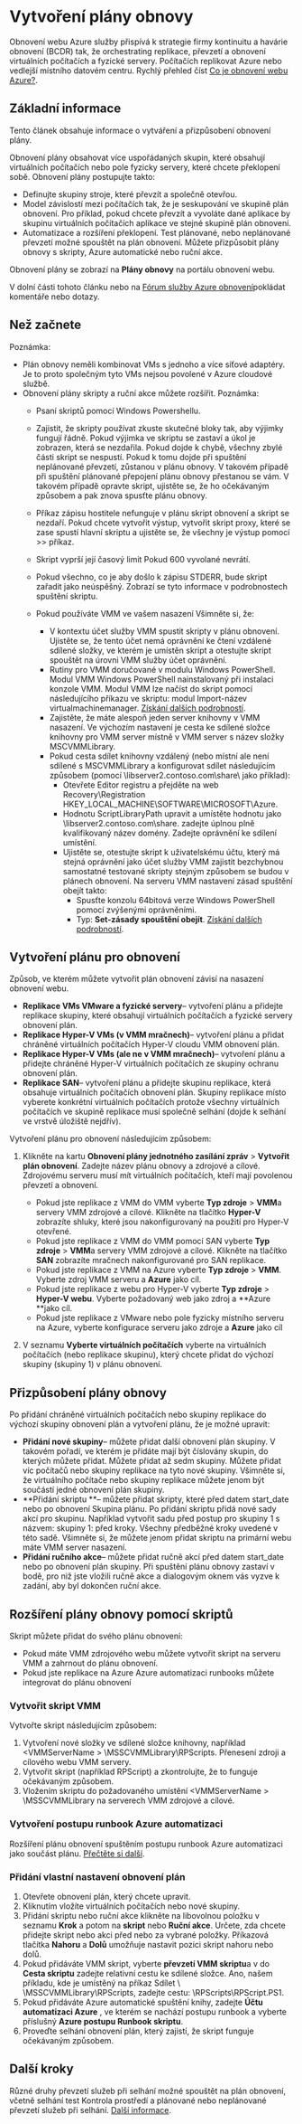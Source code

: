 <properties
    pageTitle="Vytvoření plány obnovy | Microsoft Azure" 
    description="Vytvoření plány obnovy s obnovení webu Azure převzít a obnovit skupin virtuálních počítačích a fyzické servery." 
    services="site-recovery" 
    documentationCenter="" 
    authors="rayne-wiselman" 
    manager="jwhit" 
    editor=""/>

<tags 
    ms.service="site-recovery" 
    ms.devlang="na"
    ms.topic="article"
    ms.tgt_pltfrm="na"
    ms.workload="storage-backup-recovery" 
    ms.date="10/05/2016"
    ms.author="raynew"/>

# <a name="create-recovery-plans"></a>Vytvoření plány obnovy

Obnovení webu Azure služby přispívá k strategie firmy kontinuitu a havárie obnovení (BCDR) tak, že orchestrating replikace, převzetí a obnovení virtuálních počítačích a fyzické servery. Počítačích replikovat Azure nebo vedlejší místního datovém centru. Rychlý přehled číst [Co je obnovení webu Azure?](site-recovery-overview.md).


## <a name="overview"></a>Základní informace

Tento článek obsahuje informace o vytváření a přizpůsobení obnovení plány. 

Obnovení plány obsahovat více uspořádaných skupin, které obsahují virtuálních počítačích nebo pole fyzicky servery, které chcete překlopení sobě. Obnovení plány postupujte takto:

- Definujte skupiny stroje, které převzít a společně otevřou.
- Model závislostí mezi počítačích tak, že je seskupování ve skupině plán obnovení. Pro příklad, pokud chcete převzít a vyvoláte dané aplikace by skupinu virtuálních počítačích aplikace ve stejné skupině plán obnovení.
- Automatizace a rozšíření překlopení. Test plánované, nebo neplánované převzetí možné spouštět na plán obnovení. Můžete přizpůsobit plány obnovy s skripty, Azure automatické nebo ruční akce.

Obnovení plány se zobrazí na **Plány obnovy** na portálu obnovení webu.


V dolní části tohoto článku nebo na [Fórum služby Azure obnovení](https://social.msdn.microsoft.com/forums/azure/home?forum=hypervrecovmgr)pokládat komentáře nebo dotazy.

## <a name="before-you-start"></a>Než začnete

Poznámka:

- Plán obnovy neměli kombinovat VMs s jednoho a více síťové adaptéry. Je to proto společným tyto VMs nejsou povolené v Azure cloudové službě.
- Obnovení plány skripty a ruční akce můžete rozšířit. Poznámka:
    - Psaní skriptů pomocí Windows Powershellu.
    - Zajistit, že skripty používat zkuste skutečné bloky tak, aby výjimky fungují řádně. Pokud výjimka ve skriptu se zastaví a úkol je zobrazen, která se nezdařila.  Pokud dojde k chybě, všechny zbylé části skript se nespustí. Pokud k tomu dojde při spuštění neplánované převzetí, zůstanou v plánu obnovy. V takovém případě při spuštění plánované přepojení plánu obnovy přestanou se vám. V takovém případě opravte skript, ujistěte se, že ho očekávaným způsobem a pak znova spusťte plánu obnovy.
    - Příkaz zápisu hostitele nefunguje v plánu skript obnovení a skript se nezdaří. Pokud chcete vytvořit výstup, vytvořit skript proxy, které se zase spustí hlavní skriptu a ujistěte se, že všechny je výstup pomocí >> příkaz.
    - Skript vyprší její časový limit Pokud 600 vyvolané nevrátí.
    - Pokud všechno, co je aby došlo k zápisu STDERR, bude skript zařadit jako neúspěšný. Zobrazí se tyto informace v podrobnostech spuštění skriptu.
    - Pokud používáte VMM ve vašem nasazení Všimněte si, že:

        - V kontextu účet služby VMM spustit skripty v plánu obnovení. Ujistěte se, že tento účet nemá oprávnění ke čtení vzdálené sdílené složky, ve kterém je umístěn skript a otestujte skript spouštět na úrovni VMM služby účet oprávnění.
        - Rutiny pro VMM doručované v modulu Windows PowerShell. Modul VMM Windows PowerShell nainstalovaný při instalaci konzole VMM. Modul VMM lze načíst do skript pomocí následujícího příkazu ve skriptu: modul Import-název virtualmachinemanager. [Získání dalších podrobností](hhttps://technet.microsoft.com/library/hh875013.aspx).
        - Zajistěte, že máte alespoň jeden server knihovny v VMM nasazení. Ve výchozím nastavení je cesta ke sdílené složce knihovny pro VMM server místně v VMM server s název složky MSCVMMLibrary.
        - Pokud cesta sdílet knihovny vzdálený (nebo místní ale není sdílené s MSCVMMLibrary a konfigurovat sdílet následujícím způsobem (pomocí \\libserver2.contoso.com\share\ jako příklad):
            - Otevřete Editor registru a přejděte na web Recovery\Registration HKEY_LOCAL_MACHINE\SOFTWARE\MICROSOFT\Azure.
            -  Hodnotu ScriptLibraryPath upravit a umístěte hodnotu jako \\libserver2.contoso.com\share\. zadejte úplnou plně kvalifikovaný název domény. Zadejte oprávnění ke sdílení umístění.
            -  Ujistěte se, otestujte skript k uživatelskému účtu, který má stejná oprávnění jako účet služby VMM zajistit bezchybnou samostatné testované skripty stejným způsobem se budou v plánech obnovení. Na serveru VMM nastavení zásad spuštění obejít takto:
                -  Spusťte konzolu 64bitová verze Windows PowerShell pomocí zvýšenými oprávněními.
                -  Typ: **Set-zásady spouštění obejít**. [Získání dalších podrobností](https://technet.microsoft.com/library/ee176961.aspx).

## <a name="create-a-recovery-plan"></a>Vytvoření plánu pro obnovení

Způsob, ve kterém můžete vytvořit plán obnovení závisí na nasazení obnovení webu.

- **Replikace VMs VMware a fyzické servery**– vytvoření plánu a přidejte replikace skupiny, které obsahují virtuálních počítačích a fyzické servery obnovení plán.
- **Replikace Hyper-V VMs (v VMM mračnech)**– vytvoření plánu a přidat chráněné virtuálních počítačích Hyper-V cloudu VMM obnovení plán.
- **Replikace Hyper-V VMs (ale ne v VMM mračnech)**– vytvoření plánu a přidejte chráněné Hyper-V virtuálních počítačích ze skupiny ochranu obnovení plán.
- **Replikace SAN**– vytvoření plánu a přidejte skupinu replikace, která obsahuje virtuálních počítačích obnovení plán. Skupiny replikace místo vyberete konkrétní virtuálních počítačích protože všechny virtuálních počítačích ve skupině replikace musí společně selhání (dojde k selhání ve vrstvě úložiště nejdřív).


Vytvoření plánu pro obnovení následujícím způsobem:

1. Klikněte na kartu **Obnovení plány jednotného zasílání zpráv** > **Vytvořit plán obnovení**.
Zadejte název plánu obnovy a zdrojové a cílové. Zdrojovému serveru musí mít virtuálních počítačích, kteří mají povolenou převzetí a obnovení.

    - Pokud jste replikace z VMM do VMM vyberte **Typ zdroje** > **VMM**a servery VMM zdrojové a cílové. Klikněte na tlačítko **Hyper-V** zobrazíte shluky, které jsou nakonfigurovaný na použití pro Hyper-V otevřené. 
    - Pokud jste replikace z VMM do VMM pomocí SAN vyberte **Typ zdroje** > **VMM**a servery VMM zdrojové a cílové. Klikněte na tlačítko **SAN** zobrazíte mračnech nakonfigurované pro SAN replikace.
    - Pokud jste replikace z VMM na Azure vyberte **Typ zdroje** > **VMM**.  Vyberte zdroj VMM serveru a **Azure** jako cíl.
    - Pokud jste replikace z webu pro Hyper-V vyberte **Typ zdroje** > **Hyper-V webu**. Vyberte požadovaný web jako zdroj a **Azure **jako cíl.
    - Pokud jste replikace z VMware nebo pole fyzicky místního serveru na Azure, vyberte konfigurace serveru jako zdroje a **Azure** jako cíl

2. V seznamu **Vyberte virtuálních počítačích** vyberte na virtuálních počítačích (nebo replikace skupinu), který chcete přidat do výchozí skupiny (skupiny 1) v plánu obnovení.

## <a name="customize-recovery-plans"></a>Přizpůsobení plány obnovy

Po přidání chráněné virtuálních počítačích nebo skupiny replikace do výchozí skupiny obnovení plán a vytvoření plánu, že je možné upravit:

- **Přidání nové skupiny**– můžete přidat další obnovení plán skupiny. V takovém pořadí, ve kterém je přidáte mají být číslovány skupin, do kterých můžete přidat. Můžete přidat až sedm skupiny. Můžete přidat víc počítačů nebo skupiny replikace na tyto nové skupiny. Všimněte si, že virtuálního počítače nebo skupiny replikace můžete jenom být součástí jedné obnovení plán skupiny.
- **Přidání skriptu **– můžete přidat skripty, které před datem start_date nebo po obnovení Skupina plánu. Po přidání skriptu přidá nové sady akcí pro skupinu. Například vytvořit sadu před postup pro skupiny 1 s názvem: skupiny 1: před kroky. Všechny předběžné kroky uvedené v této sadě. Všimněte si, že můžete jenom přidat skriptu na primární webu máte VMM server nasazení.
- **Přidání ručního akce**– můžete přidat ručně akcí před datem start_date nebo po obnovení plán skupiny. Při spuštění plánu obnovy zastaví v bodě, pro niž jste vložili ručně akce a dialogovým oknem vás vyzve k zadání, aby byl dokončen ruční akce.

## <a name="extend-recovery-plans-with-scripts"></a>Rozšíření plány obnovy pomocí skriptů

Skript můžete přidat do svého plánu obnovení:

- Pokud máte VMM zdrojového webu můžete vytvořit skript na serveru VMM a zahrnout do plánu obnovení.
- Pokud jste replikace na Azure Azure automatizaci runbooks můžete integrovat do plánu obnovení

### <a name="create-a-vmm-script"></a>Vytvořit skript VMM


Vytvořte skript následujícím způsobem:

1. Vytvoření nové složky ve sdílené složce knihovny, například \<VMMServerName > \MSSCVMMLibrary\RPScripts. Přenesení zdroji a cílového webu VMM servery.
2. Vytvořit skript (například RPScript) a zkontrolujte, že to funguje očekávaným způsobem.
3. Vložením skriptu do požadovaného umístění \<VMMServerName > \MSSCVMMLibrary na serverech VMM zdrojové a cílové.

### <a name="create-an-azure-automation-runbook"></a>Vytvoření postupu runbook Azure automatizaci

Rozšíření plánu obnovení spuštěním postupu runbook Azure automatizaci jako součást plánu. [Přečtěte si další](site-recovery-runbook-automation.md).


### <a name="add-custom-settings-to-a-recovery-plan"></a>Přidání vlastní nastavení obnovení plán

1. Otevřete obnovení plán, který chcete upravit.
2. Kliknutím vložíte virtuálních počítačích nebo nové skupiny.
3. Přidání skriptu nebo ruční akce klikněte na libovolnou položku v seznamu **Krok** a potom na **skript** nebo **Ruční akce**. Určete, zda chcete přidejte skript nebo akci před nebo za vybrané položky. Příkazová tlačítka **Nahoru** a **Dolů** umožňuje nastavit pozici skript nahoru nebo dolů.
4. Pokud přidáváte VMM skript, vyberte **převzetí VMM skriptu**a v do **Cesta skriptu** zadejte relativní cestu ke sdílené složce. Ano, našem příkladu, kde je umístěný na příkaz Sdílet \\ <VMMServerName>\MSSCVMMLibrary\RPScripts, zadejte cestu: \RPScripts\RPScript.PS1.
5. Pokud přidáváte Azure automatické spuštění knihy, zadejte **Účtu automatizaci Azure** , ve kterém se nachází postupu runbook a vyberte příslušný **Azure postupu Runbook skriptu**.
5. Proveďte selhání obnovení plán, který zajistí, že skript funguje očekávaným způsobem.


## <a name="next-steps"></a>Další kroky

Různé druhy převzetí služeb při selhání možné spouštět na plán obnovení, včetně selhání test Kontrola prostředí a plánované nebo neplánované převzetí služeb při selhání. [Další informace](site-recovery-failover.md).


 
